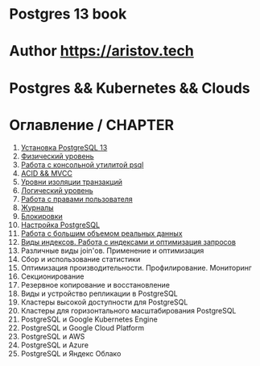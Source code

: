 # Postgres 13 book
# Author https://aristov.tech
# Postgres && Kubernetes && Clouds
# Оглавление / CHAPTER
1. [Установка PostgreSQL 13](https://github.com/aeuge/Postgres13book/blob/main/chapters/CHAPTER01.md)
2. [Физический уровень](https://github.com/aeuge/Postgres13book/blob/main/chapters/CHAPTER02.md)
3. [Работа с консольной утилитой psql](https://github.com/aeuge/Postgres13book/blob/main/chapters/CHAPTER03.md)
4. [ACID && MVCC](https://github.com/aeuge/Postgres13book/blob/main/chapters/CHAPTER04.md)
5. [Уровни изоляции транзакций](https://github.com/aeuge/Postgres13book/blob/main/chapters/CHAPTER05.md)
6. [Логический уровень](https://github.com/aeuge/Postgres13book/blob/main/chapters/CHAPTER06.md)
7. [Работа с правами пользователя](https://github.com/aeuge/Postgres13book/blob/main/chapters/CHAPTER07.md)
8. [Журналы](https://github.com/aeuge/Postgres13book/blob/main/chapters/CHAPTER08.md)
9. [Блокировки](https://github.com/aeuge/Postgres13book/blob/main/chapters/CHAPTER09.md)
10. [Настройка PostgreSQL](https://github.com/aeuge/Postgres13book/blob/main/chapters/CHAPTER10.md)    
11. [Работа с большим объемом реальных данных](https://github.com/aeuge/Postgres13book/blob/main/chapters/CHAPTER11.md)    
12. [Виды индексов. Работа с индексами и оптимизация запросов](https://github.com/aeuge/Postgres13book/blob/main/chapters/CHAPTER12.md)    
13. Различные виды join'ов. Применение и оптимизация
14. Сбор и использование статистики
15. Оптимизация производительности. Профилирование. Мониторинг
16. Секционирование
17. Резервное копирование и восстановление 
18. Виды и устройство репликации в PostgreSQL
19. Кластеры высокой доступности для PostgreSQL    
20. Кластеры для горизонтального масштабирования PostgreSQL    
21. PostgreSQL и Google Kubernetes Engine    
22. PostgreSQL и Google Cloud Platform    
23. PostgreSQL и AWS    
24. PostgreSQL и Azure    
25. PostgreSQL и Яндекс Облако

